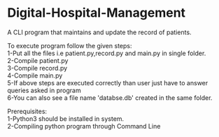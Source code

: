 # Digital-Hospital-Management
A CLI program that maintains and update the record of patients.<br />


To execute program follow the given steps:<br />
1-Put all the files i.e patient.py,record.py and main.py in single folder.<br />
2-Compile patient.py<br />
3-Compile record.py<br />
4-Compile main.py<br />
5-If above steps are executed correctly than user just have to answer queries asked in program<br />
6-You can also see a file name 'databse.db' created in the same folder.<br />

Prerequisites:<br />
1-Python3 should be installed in system.<br />
2-Compiling python program through Command Line

